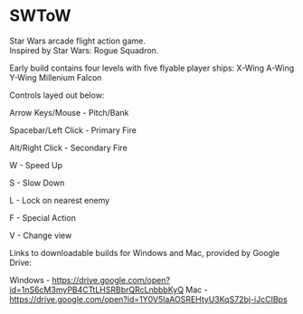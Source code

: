 # SWToW
Star Wars arcade flight action game.  
Inspired by Star Wars: Rogue Squadron.

Early build contains four levels with five flyable player ships:
X-Wing
A-Wing
Y-Wing
Millenium Falcon

Controls layed out below:


Arrow Keys/Mouse - Pitch/Bank

Spacebar/Left Click - Primary Fire

Alt/Right Click - Secondary Fire

W - Speed Up

S - Slow Down

L - Lock on nearest enemy

F - Special Action

V - Change view



Links to downloadable builds for Windows and Mac, provided by Google Drive:

Windows - https://drive.google.com/open?id=1nS6cM3myPB4CTtLHSRBbrQRcLnbbbKyQ
Mac - https://drive.google.com/open?id=1Y0V5laAOSREHtyU3KqS72bj-iJcCIBps
